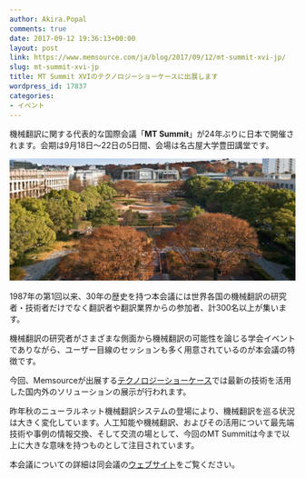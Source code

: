 ```yaml
---
author: Akira.Popal
comments: true
date: 2017-09-12 19:36:13+00:00
layout: post
link: https://www.memsource.com/ja/blog/2017/09/12/mt-summit-xvi-jp/
slug: mt-summit-xvi-jp
title: MT Summit XVIのテクノロジーショーケースに出展します
wordpress_id: 17837
categories:
- イベント
---
```




機械翻訳に関する代表的な国際会議「**MT Summit**」が24年ぶりに日本で開催されます。会期は9月18日～22日の5日間、会場は名古屋大学豊田講堂です。

[![名古屋大学東山キャンパス](/uploads/2017/09/Higashiyama-Campus-2-1170x500-1024x438.jpg)](/uploads/2017/09/Higashiyama-Campus-2-1170x500.jpg)

1987年の第1回以来、30年の歴史を持つ本会議には世界各国の機械翻訳の研究者・技術者だけでなく翻訳者や翻訳業界からの参加者、計300名以上が集います。
<!-- more -->

機械翻訳の研究者がさまざまな側面から機械翻訳の可能性を論じる学会イベントでありながら、ユーザー目線のセッションも多く用意されているのが本会議の特徴です。

今回、Memsourceが出展する[テクノロジーショーケース](http://aamt.info/app-def/S-102/mtsummit/2017/technology-showcase/)では最新の技術を活用した国内外のソリューションの展示が行われます。

昨年秋のニューラルネット機械翻訳システムの登場により、機械翻訳を巡る状況は大きく変化しています。人工知能や機械翻訳、およびその活用について最先端技術や事例の情報交換、そして交流の場として、今回のMT Summitは今まで以上に大きな意味を持つものとして注目されています。

本会議についての詳細は同会議の[ウェブサイト](http://www.mtsummit2017.org)をご覧ください。


